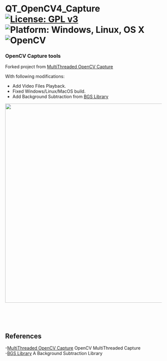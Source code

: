 # QT_OpenCV4_Capture [![License: GPL v3](https://img.shields.io/badge/License-GPLv3-blue.svg)](https://www.gnu.org/licenses/gpl-3.0) ![Platform: Windows, Linux, OS X](https://img.shields.io/badge/Platform-Windows%2C%20Linux%2C%20OS%20X-blue.svg) ![OpenCV](https://img.shields.io/badge/OpenCV-4.x-blue.svg) <br>
### OpenCV Capture tools

Forked project from [MultiThreaded OpenCV Capture](https://code.google.com/archive/p/qt-opencv-multithreaded/wikis/Documentation.wiki) <br>

With following modifications: <br>
  - Add Video Files Playback. <br>
  - Fixed Windows/Linux/MacOS build. <br>
  - Add Background Subtraction from [BGS Library](https://github.com/andrewssobral/bgslibrary) <br>
  
  
<img src="pic/UnoPicoQ.gif" width=640><br>


<br>
<br>
<br>

## References <br>
  -[MultiThreaded OpenCV Capture](https://code.google.com/archive/p/qt-opencv-multithreaded/wikis/Documentation.wiki) OpenCV MultiThreaded Capture<br>
  -[BGS Library](https://github.com/andrewssobral/bgslibrary) A Background Subtraction Library<br>
 
